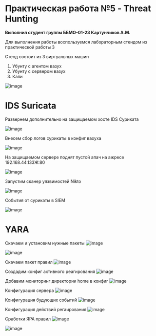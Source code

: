 # Практическая работа №5 - Threat Hunting

**Выполнил студент группы ББМО-01-23 Картунчиков А.М.**

Для выполнения работы воспользуемся лабораторным стендом из практической работы 3

Стенд состоит из 3 виртуальных машин
1) Убунту с агентом вазух
2) Убунту с сервером вазух
3) Кали

![image](https://github.com/user-attachments/assets/c7158bd7-9c1f-42cd-9d8b-d4cb34a01106)

# IDS Suricata

Развернем дополнительно на защищаемом хосте IDS Суриката

![image](https://github.com/user-attachments/assets/639811dd-0916-4f9f-ac45-43b199226efe)

Внесем сбор логов сурикаты в конфиг вахуха

![image](https://github.com/user-attachments/assets/76ce5dd1-b7d0-42f0-9a0c-054dd466489e)

На защищаемом сервере поднят пустой апач на ажресе 192.168.44.133Ж:80

![image](https://github.com/user-attachments/assets/25424f67-ca5a-442e-aeb8-d0c3d69c8f4d)

Запустим сканер уязвимостей Nikto

![image](https://github.com/user-attachments/assets/c8e24dab-ab7a-4256-ba7a-72fecb833d04)

События от сурикаты в SIEM

![image](https://github.com/user-attachments/assets/d3233340-5c9c-46db-a79b-e9c15e3e6e4f)

# YARA

Скачаем и установим нужные пакеты
![image](https://github.com/user-attachments/assets/f59036c9-46f7-405c-b9af-12ab8fcf8435)

![image](https://github.com/user-attachments/assets/53bf5a41-cfda-4688-bcf2-6250d7251402)

Скачаем пакет правил 
![image](https://github.com/user-attachments/assets/485b8277-8101-4adf-af50-092c359d164f)

Создадим конфиг активного реагирования
![image](https://github.com/user-attachments/assets/e16b71d8-a89f-4243-8913-9249484610f9)

Добавим мониторинг директории home в конфиг
![image](https://github.com/user-attachments/assets/79c66485-95d0-43a3-9bd0-5887867cfab2)

Конфигурация сервера
![image](https://github.com/user-attachments/assets/4d87d904-f6bd-4118-bb32-467ea9ae3f1d)

Конфигурация будующих событий
![image](https://github.com/user-attachments/assets/576e6ab9-4d47-499a-9c24-df226599307f)

Конфигурация действий регаирования 
![image](https://github.com/user-attachments/assets/5c26a954-ade4-4d4d-9069-8dadbf57e015)

Сработки ЯРА правил
![image](https://github.com/user-attachments/assets/7a15f3c2-4717-4405-ad27-d90321b5b9c9)

![image](https://github.com/user-attachments/assets/6fa86f90-ff77-4c56-aafc-7efe46bb4b30)

